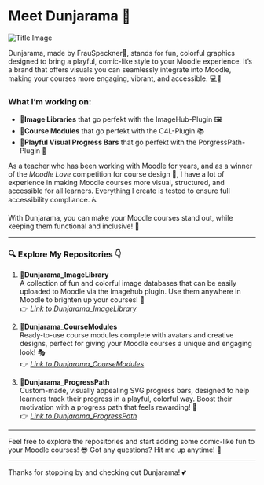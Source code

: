 # Meet Dunjarama 🎉

![Title Image](https://assets.codepen.io/7398902/readme.png)

Dunjarama, made by FrauSpeckner🙋, stands for fun, colorful graphics designed to bring a playful, comic-like style to your Moodle experience. It’s a brand that offers visuals you can seamlessly integrate into Moodle, making your courses more engaging, vibrant, and accessible.  💻🎨

### What I’m working on:
- 👩**Image Libraries** that go perfekt with the ImageHub-Plugin 🖼️
- 🧱**Course Modules** that go perfekt with the C4L-Plugin  📚
- 🚕**Playful Visual Progress Bars** that go perfekt with the PorgressPath-Plugin 🎯

As a teacher who has been working with Moodle for years, and as a winner of the *Moodle Love* competition for course design 💖, I have a lot of experience in making Moodle courses more visual, structured, and accessible for all learners. Everything I create is tested to ensure full accessibility compliance. ♿

With Dunjarama, you can make your Moodle courses stand out, while keeping them functional and inclusive! 🌟

---

### 🔍 Explore My Repositories 👇

1. 👩**Dunjarama_ImageLibrary**  
   A collection of fun and colorful image databases that can be easily uploaded to Moodle via the Imagehub plugin. Use them anywhere in Moodle to brighten up your courses! 🌈  
   👉 *[Link to Dunjarama_ImageLibrary](#)*

2. 🧱**Dunjarama_CourseModules**  
   Ready-to-use course modules complete with avatars and creative designs, perfect for giving your Moodle courses a unique and engaging look! 🎭  
   👉 *[Link to Dunjarama_CourseModules](#)*

3. 🚕**Dunjarama_ProgressPath**  
   Custom-made, visually appealing SVG progress bars, designed to help learners track their progress in a playful, colorful way. Boost their motivation with a progress path that feels rewarding! 🚀  
   👉 *[Link to Dunjarama_ProgressPath](#)*

---

Feel free to explore the repositories and start adding some comic-like fun to your Moodle courses! 😎 Got any questions? Hit me up anytime! 💬

---

Thanks for stopping by and checking out Dunjarama! 💕
